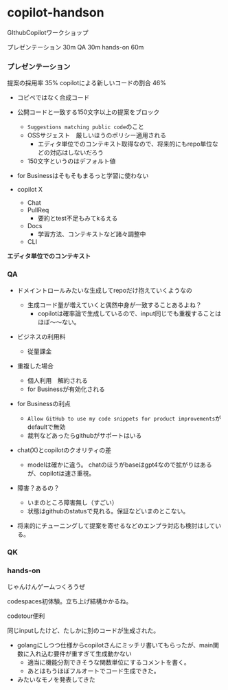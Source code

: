 # copilot-handson

GIthubCopilotワークショップ

プレゼンテーション 30m
QA 30m
hands-on 60m

### プレゼンテーション
提案の採用率 35%
copilotによる新しいコードの割合 46%

- コピペではなく合成コード
- 公開コードと一致する150文字以上の提案をブロック
  - `Suggestions matching public code`のこと
  - OSSサジェスト　厳しいほうのポリシー適用される
    - エディタ単位でのコンテキスト取得なので、将来的にもrepo単位などの対応はしないだろう
  - 150文字というのはデフォルト値
- for Businessはそもそもまるっと学習に使わない

- copilot X
  - Chat
  - PullReq
    - 要約とtest不足もみてkるえる
  - Docs
    - 学習方法、コンテキストなど諸々調整中
  - CLI

**エディタ単位でのコンテキスト**

### QA

- ドメイントロールみたいな生成してrepoだけ抱えていくようなの
  - 生成コード量が増えていくと偶然中身が一致することあるよね？
    - copilotは確率論で生成しているので、input同じでも重複することはほぼ〜〜ない。

- ビジネスの利用料
  - 従量課金

- 重複した場合
  - 個人利用　解約される
  - for Businessが有効化される

- for Businessの利点
  - `Allow GitHub to use my code snippets for product improvements`がdefaultで無効
  - 裁判などあったらgithubがサポートはいる

- chat(X)とcopilotのクオリティの差
  - modelは確かに違う。 chatのほうがbaseはgpt4なので拡がりはあるが、copilotは速さ重視。

- 障害？あるの？
  - いまのところ障害無し（すごい）
  - 状態はgithubのstatusで見れる。保証などいまのとこない。

- 将来的にチューニングして提案を寄せるなどのエンプラ対応も検討はしている。


### QK

### hands-on
じゃんけんゲームつくろうぜ

codespaces初体験。立ち上げ結構かかるね。

codetour便利

同じinputしたけど、たしかに別のコードが生成された。

- golangにしつつ仕様からcopilotさんにミッチリ書いてもらったが、main関数に入れ込む要件が重すぎて生成動かない
  - 適当に機能分割できそうな関数単位にするコメントを書く。
  - あとはもうほぼフルオートでコード生成できた。
- みたいなモノを発表してきた
